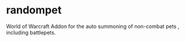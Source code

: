 randompet
=========

World of Warcraft Addon for the auto summoning of non-combat pets , including battlepets.
